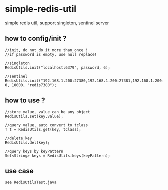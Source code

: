 # simple-redis-util

simple redis util, support singleton, sentinel server

## how to config/init ?

```
//init, do not do it more than once !
//if password is empty, use null replace!

//singleton
RedisUtils.init("localhost:6379", password, 6);

//sentinel
RedisUtils.init("192.168.1.200:27380,192.168.1.200:27381,192.168.1.200:27382","secret", 0, 10000, "redis7380");
```

## how to use ?

```
//store value, value can be any object
RedisUtils.set(key,value);

//query value, auto convert to tclass
T t = RedisUtils.get(key, tclass);

//delete key
RedisUtils.del(key);

//query keys by keyPattern
Set<String> keys = RedisUtils.keys(keyPattern);
```

## use case 
```
see RedisUtilsTest.java
```
